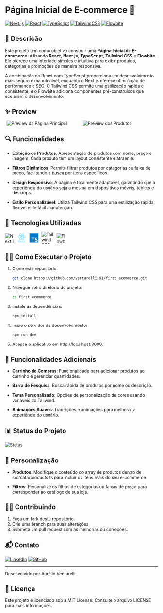 # Página Inicial de E-commerce 🛒

[![Next.js](https://img.shields.io/badge/next.js-000000?style=for-the-badge&logo=nextdotjs&logoColor=white)](https://nextjs.org/)
[![React](https://img.shields.io/badge/react-%2320232a.svg?style=for-the-badge&logo=react&logoColor=%2361DAFB)](https://reactjs.org/)
[![TypeScript](https://img.shields.io/badge/typescript-%23007ACC.svg?style=for-the-badge&logo=typescript&logoColor=white)](https://www.typescriptlang.org/)
[![TailwindCSS](https://img.shields.io/badge/tailwindcss-%2338B2AC.svg?style=for-the-badge&logo=tailwind-css&logoColor=white)](https://tailwindcss.com/)
[![Flowbite](https://img.shields.io/badge/Flowbite-0d1730?style=for-the-badge&logo=flowbite&logoColor=white)](https://flowbite.com/)

## 📝 Descrição

Este projeto tem como objetivo construir uma **Página Inicial de E-commerce** utilizando **React**, **Next.js**, **TypeScript**, **Tailwind CSS** e **Flowbite**. Ele oferece uma interface simples e intuitiva para exibir produtos, categorias e promoções de maneira responsiva.

A combinação do React com TypeScript proporciona um desenvolvimento mais seguro e manutenível, enquanto o Next.js oferece otimização de performance e SEO. O Tailwind CSS permite uma estilização rápida e consistente, e o Flowbite adiciona componentes pré-construídos que aceleram o desenvolvimento.

## ✨ Preview

<div style="display: flex; gap: 10px; justify-content: center;">
  <img src="https://github.com/venturelli-91/first_ecommerce/raw/main/public/images/ecommerce_1.png" alt="Preview da Página Principal" width="48%"/>
  <img src="https://github.com/venturelli-91/first_ecommerce/raw/main/public/images/ecommerce_2.png" alt="Preview dos Produtos" width="48%"/>
</div>

## 🔍 Funcionalidades

- **Exibição de Produtos**: Apresentação de produtos com nome, preço e imagem. Cada produto tem um layout consistente e atraente.

- **Filtros Dinâmicos**: Permite filtrar produtos por categorias ou faixa de preço, facilitando a busca por itens específicos.

- **Design Responsivo**: A página é totalmente adaptável, garantindo que a experiência do usuário seja a mesma em dispositivos móveis, tablets e desktops.

- **Estilo Personalizável**: Utiliza Tailwind CSS para uma estilização rápida, flexível e de fácil manutenção.

## 🚀 Tecnologias Utilizadas

<div style="display: inline-flex; gap: 10px; align-items: center;">
  <img src="https://assets.vercel.com/image/upload/v1662130559/nextjs/Icon_dark_background.png" alt="Next.js" width="30" height="30"/>
  <img src="https://raw.githubusercontent.com/devicons/devicon/master/icons/react/react-original-wordmark.svg" alt="React" width="30" height="30"/>
  <img src="https://raw.githubusercontent.com/devicons/devicon/master/icons/typescript/typescript-original.svg" alt="TypeScript" width="30" height="30"/>
  <img src="https://www.vectorlogo.zone/logos/tailwindcss/tailwindcss-icon.svg" alt="TailwindCSS" width="40" height="40"/>
  <img src="https://flowbite.s3.amazonaws.com/brand/logo-dark/mark/flowbite-logo.svg" alt="Flowbite" width="30" height="30"/>
</div>

## 🏃‍♂️ Como Executar o Projeto

1. Clone este repositório:

   ```bash
   git clone https://github.com/venturelli-91/first_ecommerce.git
   ```

2. Navegue até o diretório do projeto:

   ```bash
   cd first_ecommerce
   ```

3. Instale as dependências:

   ```bash
   npm install
   ```

4. Inicie o servidor de desenvolvimento:

   ```bash
   npm run dev
   ```

5. Acesse o aplicativo em http://localhost:3000.

## 🌟 Funcionalidades Adicionais

- **Carrinho de Compras**: Funcionalidade para adicionar produtos ao carrinho e gerenciar quantidades.

- **Barra de Pesquisa**: Busca rápida de produtos por nome ou descrição.

- **Tema Personalizado**: Opções de personalização de cores usando variáveis do Tailwind.

- **Animações Suaves**: Transições e animações para melhorar a experiência do usuário.

## 📊 Status do Projeto

![Status](https://img.shields.io/badge/Status-Em%20Desenvolvimento-brightgreen)

## 🔧 Personalização

- **Produtos**: Modifique o conteúdo do array de produtos dentro de src/data/products.ts para incluir os itens reais do seu e-commerce.

- **Filtros**: Personalize os filtros de categorias ou faixas de preço para corresponder ao catálogo de sua loja.

## 👨‍💻 Contribuindo

1. Faça um fork deste repositório.
2. Crie uma branch para suas alterações.
3. Submeta um pull request com as melhorias ou correções.

## 📬 Contato

[![LinkedIn](https://img.shields.io/badge/LinkedIn-0077B5?style=for-the-badge&logo=linkedin&logoColor=white)](https://www.linkedin.com/in/aurelioventurelli)
[![GitHub](https://img.shields.io/badge/GitHub-100000?style=for-the-badge&logo=github&logoColor=white)](https://github.com/venturelli-91)

---

Desenvolvido por Aurélio Venturelli.

## 📜 Licença

Este projeto é licenciado sob a MIT License. Consulte o arquivo LICENSE para mais informações.

